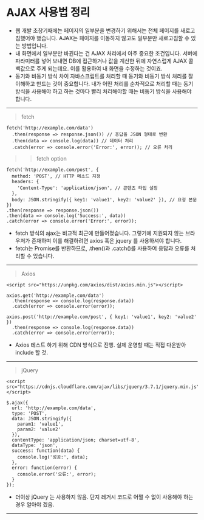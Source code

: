 # AJAX 사용법 정리

* 웹 개발 초창기때에는 페이지의 일부분을 변경하기 위해서는 전체 페이지를 새로고침했어야 했습니다. AJAX는 페이지를 이동하지 않고도 일부분만 새로고침할 수 있는 방법입니다.
* 내 화면에서 일부분만 바뀐다는 건 AJAX 처리에서 아주 중요한 조건입니다. 서버에 파라미터를 넣어 보내면 DB에 접근하거나 값을 계산한 뒤에 자연스럽게 AJAX 콜백값으로 주게 되는데요. 이를 활용하여 내 화면을 수정하는 것이죠.
* 동기와 비동기 방식 차이
자바스크립트를 처리할 때 동기와 비동기 방식 처리를 잘 이해하고 만드는 것이 중요합니다. ​내가 어떤 처리를  순차적으로 처리할 때는 동기 방식을 사용해야 하고 ​하는 것마다 빨리 처리해야할 때는 비동기 방식을 사용해야 합니다.

***
> fetch
```fetch
fetch('http://example.com/data')
  .then(response => response.json()) // 응답을 JSON 형태로 변환
  .then(data => console.log(data)) // 데이터 처리
  .catch(error => console.error('Error:', error)); // 오류 처리
```

>> fetch option
```fetch
fetch('http://example.com/post', {
  method: 'POST', // HTTP 메소드 지정
  headers: {
    'Content-Type': 'application/json', // 콘텐츠 타입 설정
  },
  body: JSON.stringify({ key1: 'value1', key2: 'value2' }), // 요청 본문
})
.then(response => response.json())
.then(data => console.log('Success:', data))
.catch(error => console.error('Error:', error));
```

* fetch 방식의 ajax는 비교적 최근에 만들어졌습니다. 그렇기에 지원되지 않는 브라우저가 존재하며 이를 해결하려면 axios 혹은 jquery 를 사용하셔야 합니다.
* fetch는 Promise를 반환하므로, .then()과 .catch()를 사용하여 응답과 오류를 처리할 수 있습니다.

***
> Axios
``` axios
<script src="https://unpkg.com/axios/dist/axios.min.js"></script>

axios.get('http://example.com/data')
  .then(response => console.log(response.data))
  .catch(error => console.error(error));

axios.post('http://example.com/post', { key1: 'value1', key2: 'value2' })
  .then(response => console.log(response.data))
  .catch(error => console.error(error));
```

* Axios 테스트 하기 위해 CDN 방식으로 진행. 실제 운영할 때는 직접 다운받아 include 할 것.

***
> jQuery
```
<script src="https://cdnjs.cloudflare.com/ajax/libs/jquery/3.7.1/jquery.min.js"></script>

$.ajax({
  url: 'http://example.com/data',
  type: 'POST',
  data: JSON.stringify({
    param1: 'value1',
    param2: 'value2'
  }),
  contentType: 'application/json; charset=utf-8',
  dataType: 'json',
  success: function(data) {
    console.log('성공:', data);
  },
  error: function(error) {
    console.error('오류:', error);
  }
});

```

* 더이상 jQuery 는 사용하지 않음. 단지 레거시 코드로 어쩔 수 없이 사용해야 하는 경우 알아야 겠음. 
***
